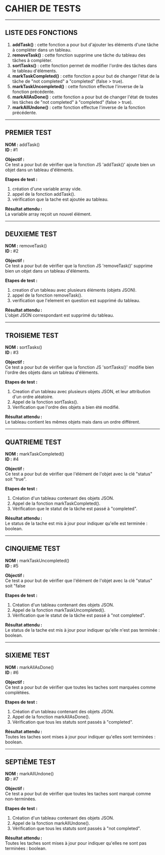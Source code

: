 # CAHIER DE TESTS
---
## LISTE DES FONCTIONS

1. **addTask()** : cette fonction a pour but d'ajouter les éléments d'une tâche à compléter dans un tableau.
2. **removeTask()** : cette fonction supprime une tâche du tableau des tâches à compléter.
3. **sortTasks()** : cette fonction permet de modifier l'ordre des tâches dans le tableau d'éléments.
4. **markTaskCompleted()** : cette fonction a pour but de changer l'état de la tâche de "not completed" a "completed" (false > true).
5. **markTaskUncompleted()** : cette fonction effectue l'inverse de la fonction précédente.
6. **markAllAsDone()** : cette fonction a pour but de changer l'état de toutes les tâches de "not completed" à "completed" (false > true).
7. **markAllUndone()** : cette fonction effectue l'inverse de la fonction précédente.

---
## PREMIER TEST 

**NOM :** addTask()<br>
**ID :** #1<br>

**Objectif :**<br> 
Ce test a pour but de vérifier que la fonction JS 'addTask()' ajoute bien un objet dans un tableau d'éléments.

**Etapes de test :**<br>
1. création d'une variable array vide.
2. appel de la fonction addTask().
3. vérification que la tache est ajoutée au tableau.

**Résultat attendu :**<br>
La variable array reçoit un nouvel élément.

---
## DEUXIEME TEST

**NOM :** removeTask()<br>
**ID :** #2<br>

**Objectif :**<br>
Ce test a pour but de vérifier que la fonction JS 'removeTask()' supprime bien un objet dans un tableau d'éléments.

**Etapes de test :**<br>
1. creation d'un tableau avec plusieurs éléments (objets JSON).
2. appel de la fonction removeTask().
3. verification que l'element en question est supprimé du tableau.

**Résultat attendu :**<br>
L'objet JSON correspondant est supprimé du tableau.

---
## TROISIEME TEST

**NOM :** sortTasks()<br>
**ID :** #3<br>

**Objectif :**<br>
Ce test a pour but de vérifier que la fonction JS 'sortTasks()' modifie bien l'ordre des objets dans un tableau d'éléments.

**Etapes de test :**<br>
1. Creation d'un tableau avec plusieurs objets JSON, et leur attribution d'un ordre aléatoire.
2. Appel de la fonction sortTasks().
3. Verification que l'ordre des objets a bien été modifié.

**Résultat attendu :**<br>
Le tableau contient les mêmes objets mais dans un ordre différent.

---
## QUATRIEME TEST

**NOM :** markTaskCompleted()<br>
**ID :** #4<br>

**Objectif :**<br>
Ce test a pour but de vérifier que l'élément de l'objet avec la clé "status" soit "true".

**Etapes de test :**<br>
1. Création d'un tableau contenant des objets JSON.
2. Appel de la fonction markTaskCompleted().
3. Vérification que le statut de la tâche est passé à "completed".

**Résultat attendu :**<br>
Le status de la tache est mis à jour pour indiquer qu'elle est terminée : boolean.

---
## CINQUIEME TEST

**NOM :** markTaskUncompleted()<br>
**ID :** #5<br>

**Objectif :**<br>
Ce test a pour but de vérifier que l'élément de l'objet avec la clé "status" soit "false

**Etapes de test :**<br>
1. Création d'un tableau contenant des objets JSON.
2. Appel de la fonction markTaskUncompleted().
3. Vérification que le statut de la tâche est passé à "not completed".

**Résultat attendu :**<br>
Le status de la tache est mis à jour pour indiquer qu'elle n'est pas terminée : boolean.

---
## SIXIEME TEST

**NOM :** markAllAsDone()<br>
**ID :** #6<br>

**Objectif :**<br>
Ce test a pour but de vérifier que toutes les taches sont marquées comme complétées.

**Etapes de test :**<br>
1. Création d'un tableau contenant des objets JSON.
2. Appel de la fonction markAllAsDone().
3. Vérification que tous les statuts sont passés à "completed".

**Résultat attendu :**<br>
Toutes les taches sont mises à jour pour indiquer qu'elles sont terminées : boolean.

---
## SEPTIÈME TEST

**NOM :** markAllUndone()<br>
**ID :** #7<br>

**Objectif :**<br>
Ce test a pour but de vérifier que toutes les taches sont marqué comme non-terminées.

**Etapes de test :**<br>
1. Création d'un tableau contenant des objets JSON.
2. Appel de la fonction markAllUndone().
3. Vérification que tous les statuts sont passés à "not completed".

**Résultat attendu :**<br>
Toutes les taches sont mises à jour pour indiquer qu'elles ne sont pas terminées : boolean.

